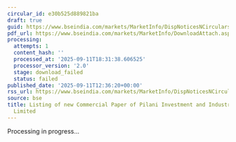 ```yaml
---
circular_id: e30b525d889821ba
draft: true
guid: https://www.bseindia.com/markets/MarketInfo/DispNoticesNCirculars.aspx?Noticeid={FE1BB1B3-41DD-41A0-936E-607CD674EC78}&noticeno=20250911-64&dt=09/11/2025&icount=64&totcount=91&flag=0
pdf_url: https://www.bseindia.com/markets/MarketInfo/DownloadAttach.aspx?id=20250911-64&attachedId=
processing:
  attempts: 1
  content_hash: ''
  processed_at: '2025-09-11T18:31:38.606525'
  processor_version: '2.0'
  stage: download_failed
  status: failed
published_date: '2025-09-11T12:36:20+00:00'
rss_url: https://www.bseindia.com/markets/MarketInfo/DispNoticesNCirculars.aspx?Noticeid={FE1BB1B3-41DD-41A0-936E-607CD674EC78}&noticeno=20250911-64&dt=09/11/2025&icount=64&totcount=91&flag=0
source: bse
title: Listing of new Commercial Paper of Pilani Investment and Industries Corporation
  Limited
---
```


Processing in progress...